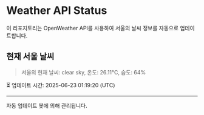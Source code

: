 
# Weather API Status

이 리포지토리는 OpenWeather API를 사용하여 서울의 날씨 정보를 자동으로 업데이트합니다.

## 현재 서울 날씨
> 서울의 현재 날씨: clear sky, 온도: 26.11°C, 습도: 64%

⏳ 업데이트 시간: 2025-06-23 01:19:20 (UTC)

---
자동 업데이트 봇에 의해 관리됩니다.
